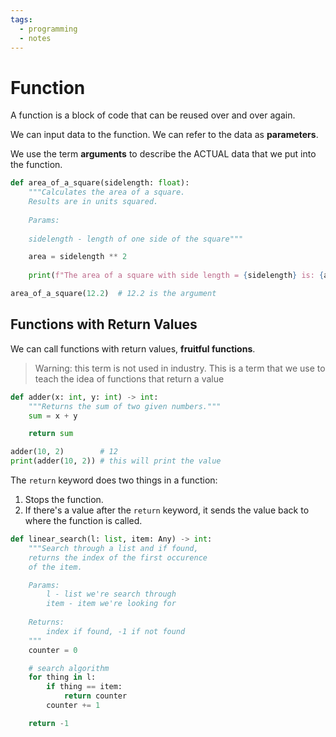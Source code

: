 ```yaml
---
tags:
  - programming
  - notes
---
```

# Function

A function is a block of code that can be reused over and over again.

We can input data to the function. We can refer to the data as **parameters**.

We use the term **arguments** to describe the ACTUAL data that we put
into the function.

```python
def area_of_a_square(sidelength: float):
	"""Calculates the area of a square.
	Results are in units squared.
	
	Params:
	
	sidelength - length of one side of the square"""

	area = sidelength ** 2
	
	print(f"The area of a square with side length = {sidelength} is: {area} square units")

area_of_a_square(12.2)  # 12.2 is the argument

```

## Functions with Return Values

We can call functions with return values, **fruitful functions**.

> Warning: this term is not used in industry. This is a term
> that we use to teach the idea of functions that return
> a value

```python
def adder(x: int, y: int) -> int:
	"""Returns the sum of two given numbers."""
	sum = x + y

	return sum

adder(10, 2)        # 12
print(adder(10, 2)) # this will print the value 
```

The `return` keyword does two things in a function:

1. Stops the function.
2. If there's a value after the `return` keyword, it
   sends the value back to where the function is called.

```python
def linear_search(l: list, item: Any) -> int:
	"""Search through a list and if found,
	returns the index of the first occurence 
	of the item.

	Params:
		l - list we're search through
		item - item we're looking for
	
	Returns:
		index if found, -1 if not found
	"""
	counter = 0

	# search algorithm
	for thing in l:
		if thing == item:
			return counter
		counter += 1

	return -1
```